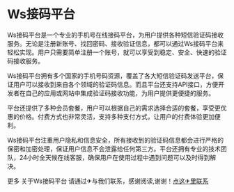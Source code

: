 # Ws接码平台

Ws接码平台是一个专业的手机号在线接码平台，为用户提供各种短信验证码接收服务。无论是注册新账号、找回密码、接收验证信息，都可以通过Ws接码平台来轻松实现。用户只需要简单注册一个账号，就可以享受到稳定、安全、快速的验证码接收服务。

Ws接码平台拥有多个国家的手机号码资源，覆盖了各大短信验证码发送平台，保证用户可以接收到来自各个领域的验证码信息。而且平台还支持API接口，方便开发者在自己的应用或网站中集成验证码接收功能，为用户提供更便捷的服务。

平台还提供了多种会员套餐，用户可以根据自己的需求选择合适的套餐，享受更优惠的价格。付费方式也非常灵活，支持多种支付方式，让用户的付费体验更加便利。

Ws接码平台注重用户隐私和信息安全，所有接收到的验证码信息都会进行严格的保密和加密处理，保证用户信息不会泄露给任何第三方。平台还拥有专业的技术团队，24小时全天候在线客服，确保用户在使用过程中遇到问题可以及时得到解决。

更多 关于Ws接码平台 请通过✈与我们联系，感谢阅读,谢谢！[点这✈里联系](https://abc.k02.cc)